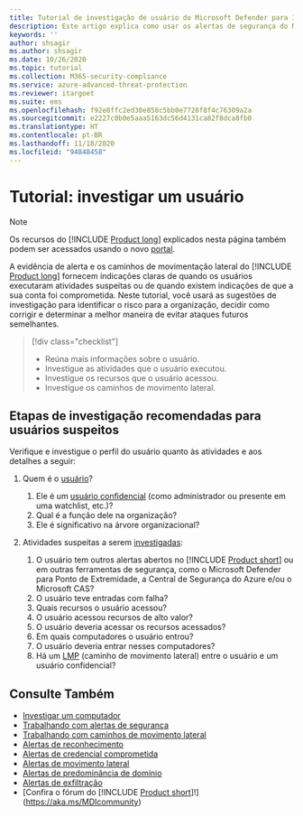 ```yaml
---
title: Tutorial de investigação de usuário do Microsoft Defender para Identidade
description: Este artigo explica como usar os alertas de segurança do Microsoft Defender para Identidade para investigar um usuário suspeito.
keywords: ''
author: shsagir
ms.author: shsagir
ms.date: 10/26/2020
ms.topic: tutorial
ms.collection: M365-security-compliance
ms.service: azure-advanced-threat-protection
ms.reviewer: itargoet
ms.suite: ems
ms.openlocfilehash: f92e8ffc2ed30e858c5bb0e7728f8f4c76309a2a
ms.sourcegitcommit: e2227c0b0e5aaa5163dc56d4131ca82f8dca8fb0
ms.translationtype: HT
ms.contentlocale: pt-BR
ms.lasthandoff: 11/18/2020
ms.locfileid: "94848458"
---
```

# <a name="tutorial-investigate-a-user"></a>Tutorial: investigar um usuário

> [!NOTE]
> Os recursos do [!INCLUDE [Product long](includes/product-long.md)] explicados nesta página também podem ser acessados usando o novo [portal](https://portal.cloudappsecurity.com).

A evidência de alerta e os caminhos de movimentação lateral do [!INCLUDE [Product long](includes/product-long.md)] fornecem indicações claras de quando os usuários executaram atividades suspeitas ou de quando existem indicações de que a sua conta foi comprometida. Neste tutorial, você usará as sugestões de investigação para identificar o risco para a organização, decidir como corrigir e determinar a melhor maneira de evitar ataques futuros semelhantes.

> [!div class="checklist"]
>
> - Reúna mais informações sobre o usuário.
> - Investigue as atividades que o usuário executou.
> - Investigue os recursos que o usuário acessou.
> - Investigue os caminhos de movimento lateral.

## <a name="recommended-investigation-steps-for-suspicious-users"></a>Etapas de investigação recomendadas para usuários suspeitos

Verifique e investigue o perfil do usuário quanto às atividades e aos detalhes a seguir:

1. Quem é o [usuário](entity-profiles.md)?
    1. Ele é um [usuário confidencial](sensitive-accounts.md) (como administrador ou presente em uma watchlist, etc.)?
    1. Qual é a função dele na organização?
    1. Ele é significativo na árvore organizacional?

1. Atividades suspeitas a serem [investigadas](investigate-entity.md):
    1. O usuário tem outros alertas abertos no [!INCLUDE [Product short](includes/product-short.md)] ou em outras ferramentas de segurança, como o Microsoft Defender para Ponto de Extremidade, a Central de Segurança do Azure e/ou o Microsoft CAS?
    1. O usuário teve entradas com falha?
    1. Quais recursos o usuário acessou?
    1. O usuário acessou recursos de alto valor?
    1. O usuário deveria acessar os recursos acessados?
    1. Em quais computadores o usuário entrou?
    1. O usuário deveria entrar nesses computadores?
    1. Há um [LMP](use-case-lateral-movement-path.md) (caminho de movimento lateral) entre o usuário e um usuário confidencial?

## <a name="see-also"></a>Consulte Também

- [Investigar um computador](investigate-a-computer.md)
- [Trabalhando com alertas de segurança](working-with-suspicious-activities.md)
- [Trabalhando com caminhos de movimento lateral](use-case-lateral-movement-path.md)
- [Alertas de reconhecimento](reconnaissance-alerts.md)
- [Alertas de credencial comprometida](compromised-credentials-alerts.md)
- [Alertas de movimento lateral](lateral-movement-alerts.md)
- [Alertas de predominância de domínio](domain-dominance-alerts.md)
- [Alertas de exfiltração](exfiltration-alerts.md)
- [Confira o fórum do [!INCLUDE [Product short](includes/product-short.md)]!](https://aka.ms/MDIcommunity)
